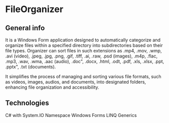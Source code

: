 # FileOrganizer

## General info
It is a Windows Form application designed to automatically categorize and organize files within a specified directory into subdirectories based on their file types. 
Organizer can sort files in such extensions as .mp4, .mov, .wmp, .avi (video), .jpeg, .jpg, .png, .gif, .tiff, .ai, .raw, .psd (images), .m4p, .flac, .mp3, .wav, .wma, .aac (audio), .doc", .docx, .html, .odt, .pdf, .xls, .xlsx, .ppt, .pptx", .txt (documents). 

It simplifies the process of managing and sorting various file formats, such as videos, images, audios, and documents, into designated folders, enhancing file organization and accessibility.

## Technologies
C# with System.IO Namespace
Windows Forms
LINQ
Generics
